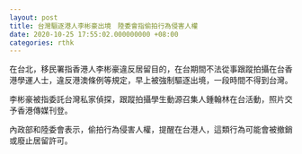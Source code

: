 ```yaml
---
layout: post
title: 台灣驅逐港人李彬豪出境　陸委會指偷拍行為侵害人權
date: 2020-10-25 17:55:02.000000000 +08:00
categories: rthk
---
```


在台北，移民署指香港人李彬豪違反居留目的，在台期間不法從事跟蹤拍攝在台香港學運人士，違反港澳條例等規定，早上被強制驅逐出境，一段時間不得到台灣。

李彬豪被指委託台灣私家偵探，跟蹤拍攝學生動源召集人鍾翰林在台活動，照片交予香港傳媒刊登。

內政部和陸委會表示，偷拍行為侵害人權，提醒在台港人，這類行為可能會被撤銷或廢止居留許可。
